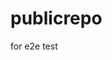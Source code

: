 # publicrepo
for e2e test































































































































































































































































































































































































































































































































































































































































































































































































































































































































































































































































































































































































































































































































































































































































































































































































































































































































































































































































































































































































































































































































































































































































































































































































































































































































































































































































































































